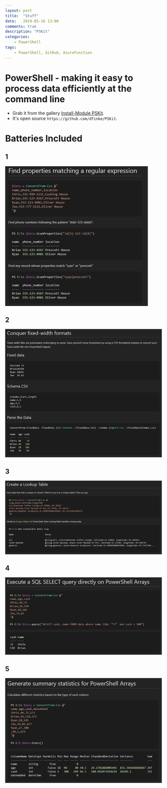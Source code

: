 ```yaml
---
layout: post
title:  "Stuff"
date:   2019-05-16 13:00
comments: true
description: "PSKit"
categories:
    - PowerShell
tags:
    - PowerShell, GitHub, AzureFunction
---
```


# PowerShell - making it easy to process data efficiently at the command line

- Grab it from the gallery [Install-Module PSKit](https://www.powershellgallery.com/packages/PSKit).
- It's open source `https://github.com/dfinke/PSKit`.

# Batteries Included

## 1
![image](/images/posts/pskit/FindMatching.png)

## 2

![image](/images/posts/pskit/fixedwidth.png)

## 3

![image](/images/posts/pskit/Lookup.png)

## 4

![image](/images/posts/pskit/SQLSelect.png)

## 5

![image](/images/posts/pskit/stats.png)